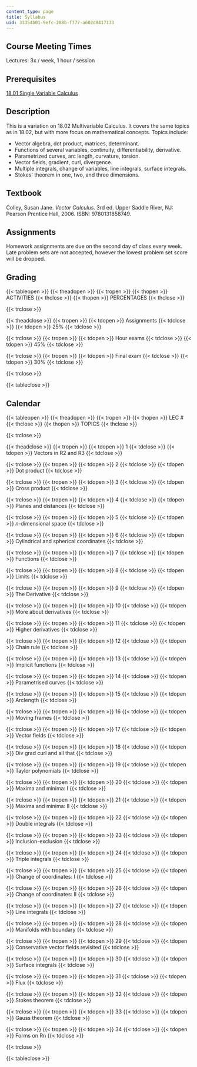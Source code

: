 ```yaml
---
content_type: page
title: Syllabus
uid: 33354b01-9efc-288b-f777-a602d8417133
---
```


Course Meeting Times
--------------------

Lectures: 3x / week, 1 hour / session

Prerequisites
-------------

[18.01 Single Variable Calculus](/courses/18-01-single-variable-calculus-fall-2006)

Description
-----------

This is a variation on 18.02 Multivariable Calculus. It covers the same topics as in 18.02, but with more focus on mathematical concepts. Topics include:

*   Vector algebra, dot product, matrices, determinant.
*   Functions of several variables, continuity, differentiability, derivative.
*   Parametrized curves, arc length, curvature, torsion.
*   Vector fields, gradient, curl, divergence.
*   Multiple integrals, change of variables, line integrals, surface integrals.
*   Stokes' theorem in one, two, and three dimensions.

Textbook
--------

Colley, Susan Jane. _Vector Calculus_. 3rd ed. Upper Saddle River, NJ: Pearson Prentice Hall, 2006. ISBN: 9780131858749.

Assignments
-----------

Homework assignments are due on the second day of class every week. Late problem sets are not accepted, however the lowest problem set score will be dropped.

Grading
-------

{{< tableopen >}}
{{< theadopen >}}
{{< tropen >}}
{{< thopen >}}
ACTIVITIES
{{< thclose >}}
{{< thopen >}}
PERCENTAGES
{{< thclose >}}

{{< trclose >}}

{{< theadclose >}}
{{< tropen >}}
{{< tdopen >}}
Assignments
{{< tdclose >}}
{{< tdopen >}}
25%
{{< tdclose >}}

{{< trclose >}}
{{< tropen >}}
{{< tdopen >}}
Hour exams
{{< tdclose >}}
{{< tdopen >}}
45%
{{< tdclose >}}

{{< trclose >}}
{{< tropen >}}
{{< tdopen >}}
Final exam
{{< tdclose >}}
{{< tdopen >}}
30%
{{< tdclose >}}

{{< trclose >}}

{{< tableclose >}}

Calendar
--------

{{< tableopen >}}
{{< theadopen >}}
{{< tropen >}}
{{< thopen >}}
LEC #
{{< thclose >}}
{{< thopen >}}
TOPICS
{{< thclose >}}

{{< trclose >}}

{{< theadclose >}}
{{< tropen >}}
{{< tdopen >}}
1
{{< tdclose >}}
{{< tdopen >}}
Vectors in R2 and R3
{{< tdclose >}}

{{< trclose >}}
{{< tropen >}}
{{< tdopen >}}
2
{{< tdclose >}}
{{< tdopen >}}
Dot product
{{< tdclose >}}

{{< trclose >}}
{{< tropen >}}
{{< tdopen >}}
3
{{< tdclose >}}
{{< tdopen >}}
Cross product
{{< tdclose >}}

{{< trclose >}}
{{< tropen >}}
{{< tdopen >}}
4
{{< tdclose >}}
{{< tdopen >}}
Planes and distances
{{< tdclose >}}

{{< trclose >}}
{{< tropen >}}
{{< tdopen >}}
5
{{< tdclose >}}
{{< tdopen >}}
_n_\-dimensional space
{{< tdclose >}}

{{< trclose >}}
{{< tropen >}}
{{< tdopen >}}
6
{{< tdclose >}}
{{< tdopen >}}
Cylindrical and spherical coordinates
{{< tdclose >}}

{{< trclose >}}
{{< tropen >}}
{{< tdopen >}}
7
{{< tdclose >}}
{{< tdopen >}}
Functions
{{< tdclose >}}

{{< trclose >}}
{{< tropen >}}
{{< tdopen >}}
8
{{< tdclose >}}
{{< tdopen >}}
Limits
{{< tdclose >}}

{{< trclose >}}
{{< tropen >}}
{{< tdopen >}}
9
{{< tdclose >}}
{{< tdopen >}}
The Derivative
{{< tdclose >}}

{{< trclose >}}
{{< tropen >}}
{{< tdopen >}}
10
{{< tdclose >}}
{{< tdopen >}}
More about derivatives
{{< tdclose >}}

{{< trclose >}}
{{< tropen >}}
{{< tdopen >}}
11
{{< tdclose >}}
{{< tdopen >}}
Higher derivatives
{{< tdclose >}}

{{< trclose >}}
{{< tropen >}}
{{< tdopen >}}
12
{{< tdclose >}}
{{< tdopen >}}
Chain rule
{{< tdclose >}}

{{< trclose >}}
{{< tropen >}}
{{< tdopen >}}
13
{{< tdclose >}}
{{< tdopen >}}
Implicit functions
{{< tdclose >}}

{{< trclose >}}
{{< tropen >}}
{{< tdopen >}}
14
{{< tdclose >}}
{{< tdopen >}}
Parametrised curves
{{< tdclose >}}

{{< trclose >}}
{{< tropen >}}
{{< tdopen >}}
15
{{< tdclose >}}
{{< tdopen >}}
Arclength
{{< tdclose >}}

{{< trclose >}}
{{< tropen >}}
{{< tdopen >}}
16
{{< tdclose >}}
{{< tdopen >}}
Moving frames
{{< tdclose >}}

{{< trclose >}}
{{< tropen >}}
{{< tdopen >}}
17
{{< tdclose >}}
{{< tdopen >}}
Vector fields
{{< tdclose >}}

{{< trclose >}}
{{< tropen >}}
{{< tdopen >}}
18
{{< tdclose >}}
{{< tdopen >}}
Div grad curl and all that
{{< tdclose >}}

{{< trclose >}}
{{< tropen >}}
{{< tdopen >}}
19
{{< tdclose >}}
{{< tdopen >}}
Taylor polynomials
{{< tdclose >}}

{{< trclose >}}
{{< tropen >}}
{{< tdopen >}}
20
{{< tdclose >}}
{{< tdopen >}}
Maxima and minima: I
{{< tdclose >}}

{{< trclose >}}
{{< tropen >}}
{{< tdopen >}}
21
{{< tdclose >}}
{{< tdopen >}}
Maxima and minima: II
{{< tdclose >}}

{{< trclose >}}
{{< tropen >}}
{{< tdopen >}}
22
{{< tdclose >}}
{{< tdopen >}}
Double integrals
{{< tdclose >}}

{{< trclose >}}
{{< tropen >}}
{{< tdopen >}}
23
{{< tdclose >}}
{{< tdopen >}}
Inclusion-exclusion
{{< tdclose >}}

{{< trclose >}}
{{< tropen >}}
{{< tdopen >}}
24
{{< tdclose >}}
{{< tdopen >}}
Triple integrals
{{< tdclose >}}

{{< trclose >}}
{{< tropen >}}
{{< tdopen >}}
25
{{< tdclose >}}
{{< tdopen >}}
Change of coordinates: I
{{< tdclose >}}

{{< trclose >}}
{{< tropen >}}
{{< tdopen >}}
26
{{< tdclose >}}
{{< tdopen >}}
Change of coordinates: II
{{< tdclose >}}

{{< trclose >}}
{{< tropen >}}
{{< tdopen >}}
27
{{< tdclose >}}
{{< tdopen >}}
Line integrals
{{< tdclose >}}

{{< trclose >}}
{{< tropen >}}
{{< tdopen >}}
28
{{< tdclose >}}
{{< tdopen >}}
Manifolds with boundary
{{< tdclose >}}

{{< trclose >}}
{{< tropen >}}
{{< tdopen >}}
29
{{< tdclose >}}
{{< tdopen >}}
Conservative vector fields revisited
{{< tdclose >}}

{{< trclose >}}
{{< tropen >}}
{{< tdopen >}}
30
{{< tdclose >}}
{{< tdopen >}}
Surface integrals
{{< tdclose >}}

{{< trclose >}}
{{< tropen >}}
{{< tdopen >}}
31
{{< tdclose >}}
{{< tdopen >}}
Flux
{{< tdclose >}}

{{< trclose >}}
{{< tropen >}}
{{< tdopen >}}
32
{{< tdclose >}}
{{< tdopen >}}
Stokes theorem
{{< tdclose >}}

{{< trclose >}}
{{< tropen >}}
{{< tdopen >}}
33
{{< tdclose >}}
{{< tdopen >}}
Gauss theorem
{{< tdclose >}}

{{< trclose >}}
{{< tropen >}}
{{< tdopen >}}
34
{{< tdclose >}}
{{< tdopen >}}
Forms on Rn
{{< tdclose >}}

{{< trclose >}}

{{< tableclose >}}